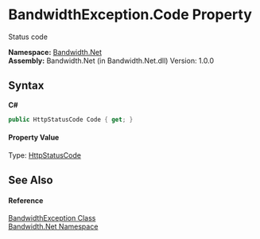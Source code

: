 # BandwidthException.Code Property 
 

Status code

**Namespace:**&nbsp;<a href="N_Bandwidth_Net">Bandwidth.Net</a><br />**Assembly:**&nbsp;Bandwidth.Net (in Bandwidth.Net.dll) Version: 1.0.0

## Syntax

**C#**<br />
``` C#
public HttpStatusCode Code { get; }
```


#### Property Value
Type: <a href="http://msdn2.microsoft.com/en-us/library/f92ssyy1" target="_blank">HttpStatusCode</a>

## See Also


#### Reference
<a href="T_Bandwidth_Net_BandwidthException">BandwidthException Class</a><br /><a href="N_Bandwidth_Net">Bandwidth.Net Namespace</a><br />